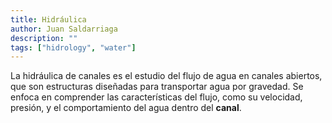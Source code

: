 ```yaml
---
title: Hidráulica
author: Juan Saldarriaga
description: ""
tags: ["hidrology", "water"]
---
```


La hidráulica de canales es el estudio del flujo de agua en canales abiertos, que son estructuras diseñadas para transportar agua por gravedad. Se enfoca en comprender las características del flujo, como su velocidad, presión, y el comportamiento del agua dentro del **canal**.
